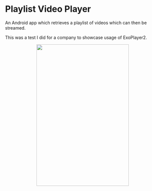Playlist Video Player
======

An Android app which retrieves a playlist of videos which can then be streamed.

This was a test I did for a company to showcase usage of ExoPlayer2.

<p align="center">
    <img width="300" height="460" src="./sample.gif">
</p>
